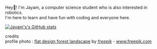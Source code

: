 Hey👋! I'm Jayam, a computer science student who is also interested in robotics.  
I'm here to learn and have fun with coding and everyone here.  

[![Jayam's's GitHub stats](https://github-readme-stats.vercel.app/api?username=jayam04&count_private=true&show_icons=true&icon_color=3FB2BF&title_color=3FB2BF&text_color=3C88A6&border_color=3C88A6&border_radius=15&bg_color=CEF2D7)](https://github.com/JymPatel/github-readme-stats)  


credits  
profile photo : [flat design forest landscape](https://www.freepik.com/free-vector/flat-design-forest-landscape_20282258.htm#&position=3&from_view=collections) by [*freepik*](https://www.freepik.com/author/freepik) - www.freepik.com  
